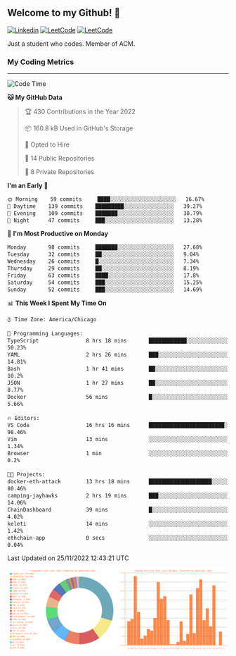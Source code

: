 ## Welcome to my Github! 👋

[![Linkedin](https://img.shields.io/badge/LinkedIn-0077B5?style=for-the-badge&logo=linkedin&logoColor=white)](https://www.linkedin.com/in/mkeleti)   [![LeetCode](https://img.shields.io/badge/-LeetCode-FFA116?style=for-the-badge&logo=LeetCode&logoColor=black)](https://leetcode.com/mkeleti/)   [![LeetCode](https://img.shields.io/badge/website-000000?style=for-the-badge&logo=About.me&logoColor=white)](https://mkeleti.com)

Just a student who codes. Member of ACM.

### My Coding Metrics

---

<!--START_SECTION:waka-->
![Code Time](http://img.shields.io/badge/Code%20Time-217%20hrs%2037%20mins-blue)

**🐱 My GitHub Data** 

> 🏆 430 Contributions in the Year 2022
 > 
> 📦 160.8 kB Used in GitHub's Storage 
 > 
> 💼 Opted to Hire
 > 
> 📜 14 Public Repositories 
 > 
> 🔑 8 Private Repositories  
 > 
**I'm an Early 🐤** 

```text
🌞 Morning    59 commits     ████░░░░░░░░░░░░░░░░░░░░░   16.67% 
🌆 Daytime    139 commits    █████████░░░░░░░░░░░░░░░░   39.27% 
🌃 Evening    109 commits    ███████░░░░░░░░░░░░░░░░░░   30.79% 
🌙 Night      47 commits     ███░░░░░░░░░░░░░░░░░░░░░░   13.28%

```
📅 **I'm Most Productive on Monday** 

```text
Monday       98 commits     ███████░░░░░░░░░░░░░░░░░░   27.68% 
Tuesday      32 commits     ██░░░░░░░░░░░░░░░░░░░░░░░   9.04% 
Wednesday    26 commits     █░░░░░░░░░░░░░░░░░░░░░░░░   7.34% 
Thursday     29 commits     ██░░░░░░░░░░░░░░░░░░░░░░░   8.19% 
Friday       63 commits     ████░░░░░░░░░░░░░░░░░░░░░   17.8% 
Saturday     54 commits     ███░░░░░░░░░░░░░░░░░░░░░░   15.25% 
Sunday       52 commits     ███░░░░░░░░░░░░░░░░░░░░░░   14.69%

```


📊 **This Week I Spent My Time On** 

```text
⌚︎ Time Zone: America/Chicago

💬 Programming Languages: 
TypeScript               8 hrs 18 mins       ████████████░░░░░░░░░░░░░   50.23% 
YAML                     2 hrs 26 mins       ███░░░░░░░░░░░░░░░░░░░░░░   14.81% 
Bash                     1 hr 41 mins        ██░░░░░░░░░░░░░░░░░░░░░░░   10.2% 
JSON                     1 hr 27 mins        ██░░░░░░░░░░░░░░░░░░░░░░░   8.77% 
Docker                   56 mins             █░░░░░░░░░░░░░░░░░░░░░░░░   5.66%

🔥 Editors: 
VS Code                  16 hrs 16 mins      ████████████████████████░   98.46% 
Vim                      13 mins             ░░░░░░░░░░░░░░░░░░░░░░░░░   1.34% 
Browser                  1 min               ░░░░░░░░░░░░░░░░░░░░░░░░░   0.2%

🐱‍💻 Projects: 
docker-eth-attack        13 hrs 18 mins      ████████████████████░░░░░   80.46% 
camping-jayhawks         2 hrs 19 mins       ███░░░░░░░░░░░░░░░░░░░░░░   14.06% 
ChainDashboard           39 mins             █░░░░░░░░░░░░░░░░░░░░░░░░   4.02% 
keleti                   14 mins             ░░░░░░░░░░░░░░░░░░░░░░░░░   1.42% 
ethchain-app             0 secs              ░░░░░░░░░░░░░░░░░░░░░░░░░   0.04%

```


 Last Updated on 25/11/2022 12:43:21 UTC
<!--END_SECTION:waka-->

<p align="center" >
<img width="49%" alt="My most used Languages" src="assets/waka-langs.svg"/>
<img width="49%" alt="My activity over last month" src="assets/waka-activs.svg"/>
</p>